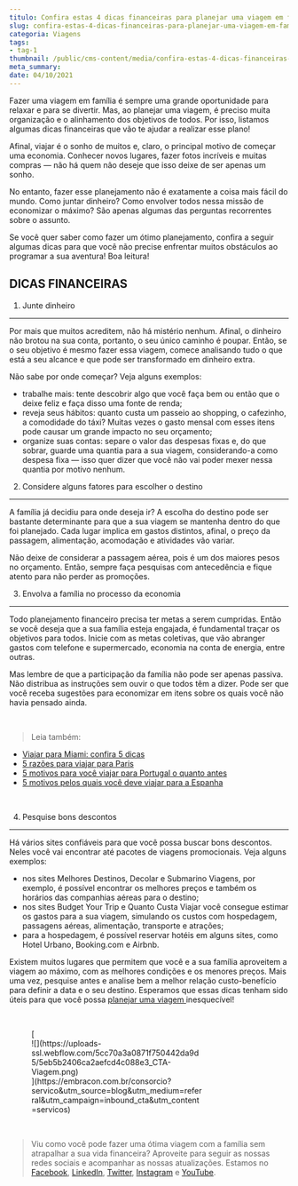 ```yaml
---
titulo: Confira estas 4 dicas financeiras para planejar uma viagem em família!
slug: confira-estas-4-dicas-financeiras-para-planejar-uma-viagem-em-familia
categoria: Viagens
tags:
- tag-1
thumbnail: /public/cms-content/media/confira-estas-4-dicas-financeiras-para-planejar-uma-viagem-em-familia.jpeg
meta_summary: 
date: 04/10/2021
---
```

Fazer uma viagem em família é sempre uma grande oportunidade para relaxar e para se divertir. Mas, ao planejar uma viagem, é preciso muita organização e o alinhamento dos objetivos de todos. Por isso, listamos algumas dicas financeiras que vão te ajudar a realizar esse plano!

Afinal, viajar é o sonho de muitos e, claro, o principal motivo de começar uma economia. Conhecer novos lugares, fazer fotos incríveis e muitas compras — não há quem não deseje que isso deixe de ser apenas um sonho.

No entanto, fazer esse planejamento não é exatamente a coisa mais fácil do mundo. Como juntar dinheiro? Como envolver todos nessa missão de economizar o máximo? São apenas algumas das perguntas recorrentes sobre o assunto.

Se você quer saber como fazer um ótimo planejamento, confira a seguir algumas dicas para que você não precise enfrentar muitos obstáculos ao programar a sua aventura! Boa leitura!

DICAS FINANCEIRAS
-----------------

1. Junte dinheiro
-----------------

Por mais que muitos acreditem, não há mistério nenhum. Afinal, o dinheiro não brotou na sua conta, portanto, o seu único caminho é poupar. Então, se o seu objetivo é mesmo fazer essa viagem, comece analisando tudo o que está a seu alcance e que pode ser transformado em dinheiro extra.

Não sabe por onde começar? Veja alguns exemplos:

- trabalhe mais: tente descobrir algo que você faça bem ou então que o deixe feliz e faça disso uma fonte de renda;
- reveja seus hábitos: quanto custa um passeio ao shopping, o cafezinho, a comodidade do táxi? Muitas vezes o gasto mensal com esses itens pode causar um grande impacto no seu orçamento;
- organize suas contas: separe o valor das despesas fixas e, do que sobrar, guarde uma quantia para a sua viagem, considerando-a como despesa fixa — isso quer dizer que você não vai poder mexer nessa quantia por motivo nenhum.

2. Considere alguns fatores para escolher o destino
---------------------------------------------------

A família já decidiu para onde deseja ir? A escolha do destino pode ser bastante determinante para que a sua viagem se mantenha dentro do que foi planejado. Cada lugar implica em gastos distintos, afinal, o preço da passagem, alimentação, acomodação e atividades vão variar.

Não deixe de considerar a passagem aérea, pois é um dos maiores pesos no orçamento. Então, sempre faça pesquisas com antecedência e fique atento para não perder as promoções.

3. Envolva a família no processo da economia
--------------------------------------------

Todo planejamento financeiro precisa ter metas a serem cumpridas. Então se você deseja que a sua família esteja engajada, é fundamental traçar os objetivos para todos. Inicie com as metas coletivas, que vão abranger gastos com telefone e supermercado, economia na conta de energia, entre outras.

Mas lembre de que a participação da família não pode ser apenas passiva. Não distribua as instruções sem ouvir o que todos têm a dizer. Pode ser que você receba sugestões para economizar em itens sobre os quais você não havia pensado ainda.

‍

> Leia também:

- [Viajar para Miami: confira 5 dicas](https://www.embracon.com.br/blog/viajar-para-miami-confira-5-dicas)
- [5 razões para viajar para Paris](https://www.embracon.com.br/blog/5-razoes-para-viajar-para-paris)
- [5 motivos para você viajar para Portugal o quanto antes](https://www.embracon.com.br/blog/5-motivos-para-voce-viajar-para-portugal-o-quanto-antes)
- [5 motivos pelos quais você deve viajar para a Espanha](https://www.embracon.com.br/blog/5-motivos-pelos-quais-voce-deve-viajar-para-a-espanha)

‍

4. Pesquise bons descontos
--------------------------

Há vários sites confiáveis para que você possa buscar bons descontos. Neles você vai encontrar até pacotes de viagens promocionais. Veja alguns exemplos:

- nos sites Melhores Destinos, Decolar e Submarino Viagens, por exemplo, é possível encontrar os melhores preços e também os horários das companhias aéreas para o destino;
- nos sites Budget Your Trip e Quanto Custa Viajar você consegue estimar os gastos para a sua viagem, simulando os custos com hospedagem, passagens aéreas, alimentação, transporte e atrações;
- para a hospedagem, é possível reservar hotéis em alguns sites, como Hotel Urbano, Booking.com e Airbnb.

Existem muitos lugares que permitem que você e a sua família aproveitem a viagem ao máximo, com as melhores condições e os menores preços. Mais uma vez, pesquise antes e analise bem a melhor relação custo-benefício para definir a data e o seu destino. Esperamos que essas dicas tenham sido úteis para que você possa [planejar uma viagem ](https://www.youtube.com/watch?v=-FO8uWuI4xY)inesquecível!

‍

<figure class="w-richtext-figure-type-image w-richtext-align-center" style="max-width:310px">[<div>![](https://uploads-ssl.webflow.com/5cc70a3a0871f750442da9d5/5eb5b2406ca2aefcd4c088e3_CTA-Viagem.png)</div>](https://embracon.com.br/consorcio?servico&utm_source=blog&utm_medium=referral&utm_campaign=inbound_cta&utm_content=servicos)</figure>‍

> Viu como você pode fazer uma ótima viagem com a família sem atrapalhar a sua vida financeira? Aproveite para seguir as nossas redes sociais e acompanhar as nossas atualizações. Estamos no [Facebook](https://www.facebook.com/embracon/), [LinkedIn](https://www.linkedin.com/company/1018875/), [Twitter](https://twitter.com/embracon), [Instagram](https://www.instagram.com/embraconoficial/) e [YouTube](https://www.youtube.com/channel/UCL-Y0mv9zc73Iek48NLUBzQ).
